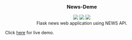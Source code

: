 <h3 align="center">News-Deme</h3>
<p align="center">
<img src="https://img.shields.io/badge/License-GNU GPL V3.0-blue.svg">
<img src="https://img.shields.io/badge/Made with-Flask-green.svg">
<img src="https://img.shields.io/badge/Powered by-NEWS API-red.svg">
<br>
Flask news web application using NEWS API. 
</p>

Click <a href="https://gowtham758550.pythonanywhere.com" target="_blank">here</a> for live demo. 
